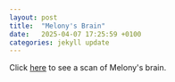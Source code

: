 ```yaml
---
layout: post
title:  "Melony's Brain"
date:   2025-04-07 17:25:59 +0100
categories: jekyll update
---
```


Click [here](/waves) to see a scan of Melony's brain.
